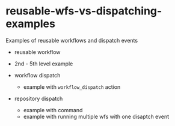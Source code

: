 # reusable-wfs-vs-dispatching-examples
Examples of reusable workflows and dispatch events

- reusable workflow
 - 2nd - 5th level example

- workflow dispatch
  - example with `workflow_dispatch` action 
 
- repository dispatch
  - example with command
  - example with running multiple wfs with one disaptch event
